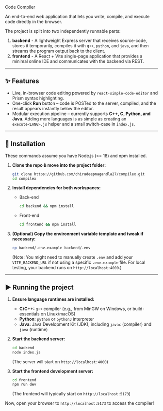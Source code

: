 Code Compiler

An end-to-end web application that lets you write, compile, and execute code directly in the browser.

The project is split into two independently runnable parts:

1.  **backend** - A lightweight Express server that receives source-code, stores it temporarily, compiles it with `g++`, `python`, and `java`, and then streams the program output back to the client.
2.  **frontend** - A React + Vite single-page application that provides a minimal online IDE and communicates with the backend via REST.

---

## ✨ Features

* Live, in-browser code editing powered by `react-simple-code-editor` and Prism syntax highlighting.
* One-click **Run** button – code is POSTed to the server, compiled, and the result appears instantly below the editor.
* Modular execution pipeline – currently supports **C++, C, Python, and Java**. Adding more languages is as simple as creating an `execute<LANG>.js` helper and a small switch-case in `index.js`.

---

## 🚀 Installation

These commands assume you have Node.js (>= 18) and npm installed.

1.  **Clone the repo & move into the project folder:**
    ```bash
    git clone https://github.com/chirudeepnagandla27/compilex.git
    cd compilex
    ```

2.  **Install dependencies for both workspaces:**

    * Back-end
        ```bash
        cd backend && npm install
        ```
    * Front-end
        ```bash
        cd frontend && npm install
        ```

3.  **(Optional) Copy the environment variable template and tweak if necessary:**
    ```bash
    cp backend/.env.example backend/.env
    ```
    (Note: You might need to manually create `.env` and add your `VITE_BACKEND_URL` if not using a specific `.env.example` file. For local testing, your backend runs on `http://localhost:4000`.)

---

## ▶️ Running the project

1.  **Ensure language runtimes are installed:**
    * **C/C++:** `g++` compiler (e.g., from MinGW on Windows, or build-essentials on Linux/macOS)
    * **Python:** `python` or `python3` interpreter
    * **Java:** Java Development Kit (JDK), including `javac` (compiler) and `java` (runtime)

2.  **Start the backend server:**
    ```bash
    cd backend
    node index.js
    ```
    (The server will start on `http://localhost:4000`)

3.  **Start the frontend development server:**
    ```bash
    cd frontend
    npm run dev
    ```
    (The frontend will typically start on `http://localhost:5173`)

Now, open your browser to `http://localhost:5173` to access the compiler!
